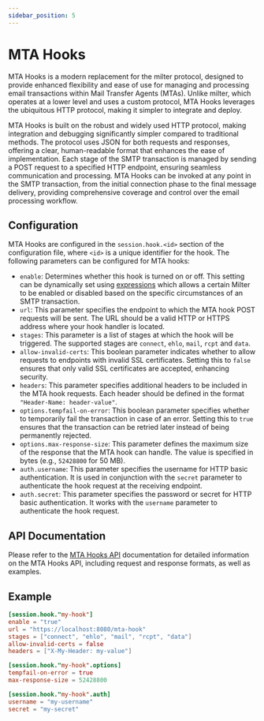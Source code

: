```yaml
---
sidebar_position: 5
---
```


# MTA Hooks

MTA Hooks is a modern replacement for the milter protocol, designed to provide enhanced flexibility and ease of use for managing and processing email transactions within Mail Transfer Agents (MTAs). Unlike milter, which operates at a lower level and uses a custom protocol, MTA Hooks leverages the ubiquitous HTTP protocol, making it simpler to integrate and deploy.

MTA Hooks is built on the robust and widely used HTTP protocol, making integration and debugging significantly simpler compared to traditional methods. The protocol uses JSON for both requests and responses, offering a clear, human-readable format that enhances the ease of implementation. Each stage of the SMTP transaction is managed by sending a POST request to a specified HTTP endpoint, ensuring seamless communication and processing. MTA Hooks can be invoked at any point in the SMTP transaction, from the initial connection phase to the final message delivery, providing comprehensive coverage and control over the email processing workflow.

## Configuration

MTA Hooks are configured in the `session.hook.<id>` section of the configuration file, where `<id>` is a unique identifier for the hook. The following parameters can be configured for MTA hooks:

- `enable`: Determines whether this hook is turned on or off. This setting can be dynamically set using [expressions](/docs/configuration/expressions/overview) which allows a certain Milter to be enabled or disabled based on the specific circumstances of an SMTP transaction.
- `url`: This parameter specifies the endpoint to which the MTA hook POST requests will be sent. The URL should be a valid HTTP or HTTPS address where your hook handler is located.
- `stages`: This parameter is a list of stages at which the hook will be triggered. The supported stages are `connect`, `ehlo`, `mail`, `rcpt` and `data`.
- `allow-invalid-certs`: This boolean parameter indicates whether to allow requests to endpoints with invalid SSL certificates. Setting this to `false` ensures that only valid SSL certificates are accepted, enhancing security.
- `headers`: This parameter specifies additional headers to be included in the MTA hook requests. Each header should be defined in the format `"Header-Name: header-value"`.
- `options.tempfail-on-error`: This boolean parameter specifies whether to temporarily fail the transaction in case of an error. Setting this to `true` ensures that the transaction can be retried later instead of being permanently rejected.
- `options.max-response-size`: This parameter defines the maximum size of the response that the MTA hook can handle. The value is specified in bytes (e.g., `52428800` for 50 MB).
- `auth.username`: This parameter specifies the username for HTTP basic authentication. It is used in conjunction with the `secret` parameter to authenticate the hook request at the receiving endpoint.
- `auth.secret`: This parameter specifies the password or secret for HTTP basic authentication. It works with the `username` parameter to authenticate the hook request.

## API Documentation

Please refer to the [MTA Hooks API](/docs/api/mta-hooks/overview) documentation for detailed information on the MTA Hooks API, including request and response formats, as well as examples.

## Example

```toml
[session.hook."my-hook"]
enable = "true"
url = "https://localhost:8080/mta-hook"
stages = ["connect", "ehlo", "mail", "rcpt", "data"]
allow-invalid-certs = false
headers = ["X-My-Header: my-value"]

[session.hook."my-hook".options]
tempfail-on-error = true
max-response-size = 52428800

[session.hook."my-hook".auth]
username = "my-username"
secret = "my-secret"
```
